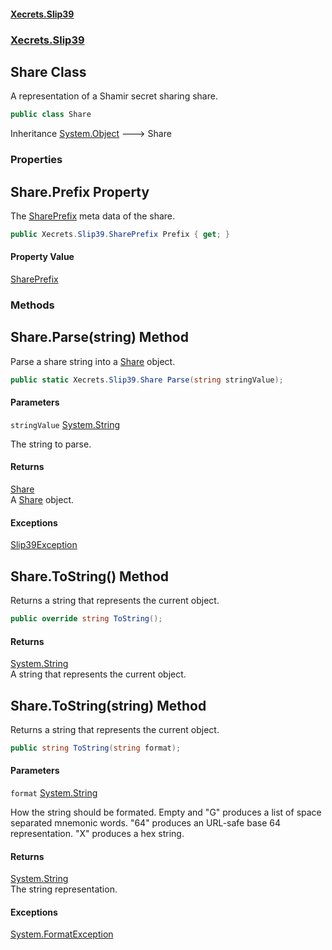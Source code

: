 #### [Xecrets.Slip39](index.md 'index')
### [Xecrets.Slip39](Xecrets.Slip39.md 'Xecrets.Slip39')

## Share Class

A representation of a Shamir secret sharing share.

```csharp
public class Share
```

Inheritance [System.Object](https://learn.microsoft.com/en-us/dotnet/api/system.object 'System.Object') &#129106; Share
### Properties

<a name='Xecrets.Slip39.Share.Prefix'></a>

## Share.Prefix Property

The [SharePrefix](https://learn.microsoft.com/en-us/dotnet/api/shareprefix 'SharePrefix') meta data of the share.

```csharp
public Xecrets.Slip39.SharePrefix Prefix { get; }
```

#### Property Value
[SharePrefix](Xecrets.Slip39.SharePrefix.md 'Xecrets.Slip39.SharePrefix')
### Methods

<a name='Xecrets.Slip39.Share.Parse(string)'></a>

## Share.Parse(string) Method

Parse a share string into a [Share](Xecrets.Slip39.Share.md 'Xecrets.Slip39.Share') object.

```csharp
public static Xecrets.Slip39.Share Parse(string stringValue);
```
#### Parameters

<a name='Xecrets.Slip39.Share.Parse(string).stringValue'></a>

`stringValue` [System.String](https://learn.microsoft.com/en-us/dotnet/api/system.string 'System.String')

The string to parse.

#### Returns
[Share](Xecrets.Slip39.Share.md 'Xecrets.Slip39.Share')  
A [Share](Xecrets.Slip39.Share.md 'Xecrets.Slip39.Share') object.

#### Exceptions

[Slip39Exception](Xecrets.Slip39.Slip39Exception.md 'Xecrets.Slip39.Slip39Exception')

<a name='Xecrets.Slip39.Share.ToString()'></a>

## Share.ToString() Method

Returns a string that represents the current object.

```csharp
public override string ToString();
```

#### Returns
[System.String](https://learn.microsoft.com/en-us/dotnet/api/system.string 'System.String')  
A string that represents the current object.

<a name='Xecrets.Slip39.Share.ToString(string)'></a>

## Share.ToString(string) Method

Returns a string that represents the current object.

```csharp
public string ToString(string format);
```
#### Parameters

<a name='Xecrets.Slip39.Share.ToString(string).format'></a>

`format` [System.String](https://learn.microsoft.com/en-us/dotnet/api/system.string 'System.String')

How the string should be formated. Empty and "G" produces a list of space separated
            mnemonic words. "64" produces an URL-safe base 64 representation. "X" produces a hex string.

#### Returns
[System.String](https://learn.microsoft.com/en-us/dotnet/api/system.string 'System.String')  
The string representation.

#### Exceptions

[System.FormatException](https://learn.microsoft.com/en-us/dotnet/api/system.formatexception 'System.FormatException')